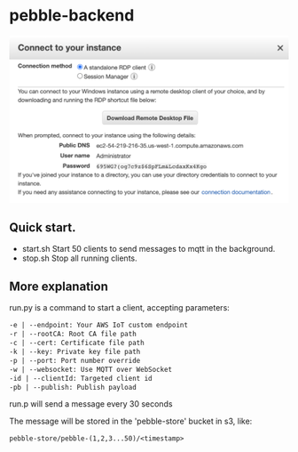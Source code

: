 # pebble-backend

![](backend_arch.png)

## Quick start.
- start.sh   Start 50 clients to send messages to mqtt in the background.
- stop.sh    Stop all running clients.

## More explanation
run.py is a command to start a client, accepting parameters:
```
-e | --endpoint: Your AWS IoT custom endpoint
-r | --rootCA: Root CA file path
-c | --cert: Certificate file path
-k | --key: Private key file path
-p | --port: Port number override
-w | --websocket: Use MQTT over WebSocket
-id | --clientId: Targeted client id
-pb | --publish: Publish payload
```

run.p will send a message every 30 seconds

The message will be stored in the 'pebble-store' bucket in s3, like:
```
pebble-store/pebble-(1,2,3...50)/<timestamp>
```
